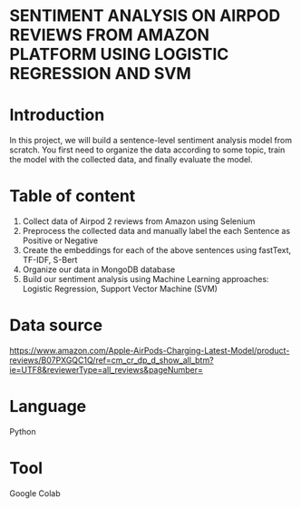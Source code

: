 # SENTIMENT ANALYSIS ON AIRPOD REVIEWS FROM AMAZON PLATFORM USING LOGISTIC REGRESSION AND SVM
# Introduction
In this project, we will build a sentence-level sentiment analysis model from
scratch. You first need to organize the data according to some topic, train the model with the collected
data, and finally evaluate the model.

# Table of content
  1. Collect data of Airpod 2 reviews from Amazon using Selenium
  2. Preprocess the collected data and manually label the each Sentence as Positive or Negative
  3. Create the embeddings for each of the above sentences using fastText, TF-IDF, S-Bert
  4. Organize our data in MongoDB database
  5. Build our sentiment analysis using Machine Learning approaches: Logistic Regression, Support Vector Machine (SVM)

# Data source
https://www.amazon.com/Apple-AirPods-Charging-Latest-Model/product-reviews/B07PXGQC1Q/ref=cm_cr_dp_d_show_all_btm?ie=UTF8&reviewerType=all_reviews&pageNumber=

# Language
Python

# Tool
Google Colab
